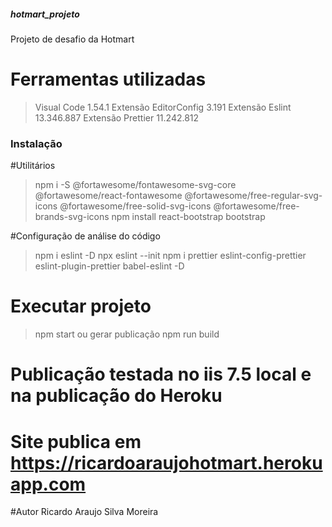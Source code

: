 ##### hotmart_projeto
Projeto de desafio da Hotmart

# Ferramentas utilizadas
> Visual Code 1.54.1
> Extensão EditorConfig 3.191
> Extensão Eslint 13.346.887
> Extensão Prettier 11.242.812


### Instalação

#Utilitários 

> npm i -S @fortawesome/fontawesome-svg-core @fortawesome/react-fontawesome @fortawesome/free-regular-svg-icons @fortawesome/free-solid-svg-icons @fortawesome/free-brands-svg-icons
> npm install react-bootstrap bootstrap

#Configuração de análise do código

> npm i eslint -D
> npx eslint --init
> npm i prettier eslint-config-prettier eslint-plugin-prettier babel-eslint -D


# Executar projeto 
> npm start ou 
> gerar publicação npm run build

# Publicação testada no iis 7.5 local e na publicação do Heroku

# Site publica em https://ricardoaraujohotmart.herokuapp.com

#Autor
Ricardo Araujo Silva Moreira
